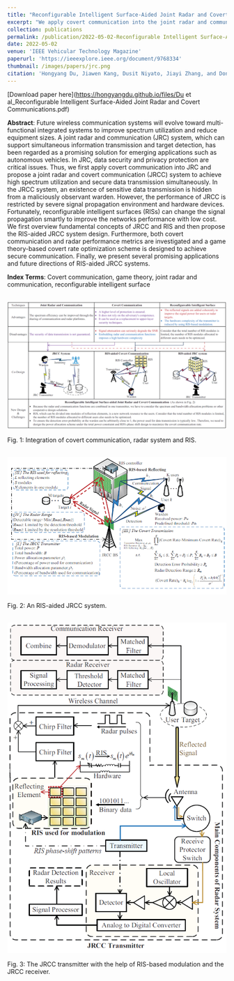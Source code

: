 ```yaml
---
title: "Reconfigurable Intelligent Surface-Aided Joint Radar and Covert Communications: Fundamentals, Optimization, and Challenges"
excerpt: "We apply covert communication into the joint radar and communication system and propose a joint radar and covert communication (JRCC) system to achieve high spectrum utilization and secure data transmission simultaneously. Considering that the reconfigurable intelligent surfaces (RISs) can change the signal propagation smartly to improve the networks performance with low cost, we then overview fundamental concepts of JRCC and RIS and propose the RIS-aided JRCC system design."
collection: publications
permalink: /publication/2022-05-02-Reconfigurable Intelligent Surface-Aided Joint Radar and Covert Communications Fundamentals, Optimization, and Challenges
date: 2022-05-02
venue: 'IEEE Vehicular Technology Magazine'
paperurl: 'https://ieeexplore.ieee.org/document/9768334'
thumbnail: /images/papers/jrc.png
citation: 'Hongyang Du, Jiawen Kang, Dusit Niyato, Jiayi Zhang, and Dong In Kim. "Reconfigurable Intelligent Surface-Aided Joint Radar and Covert Communications: Fundamentals, Optimization, and Challenges." <i>IEEE Vehicular Technology Magazine</i>, vol. 17, pp. 54-64, Mar., 2022'
---
```


[Download paper here](https://hongyangdu.github.io/files/Du et al_Reconfigurable Intelligent Surface-Aided Joint Radar and Covert Communications.pdf)


**Abstract**: Future wireless communication systems will evolve toward multi-functional integrated systems to improve spectrum utilization and reduce equipment sizes. A joint radar and communication (JRC) system, which can support simultaneous information transmission and target detection, has been regarded as a promising solution for emerging applications such as autonomous vehicles. In JRC, data security and privacy protection are critical issues. Thus, we first apply covert communication into JRC and propose a joint radar and covert communication (JRCC) system to achieve high spectrum utilization and secure data transmission simultaneously. In the JRCC system, an existence of sensitive data transmission is hidden from a maliciously observant warden. However, the performance of JRCC is restricted by severe signal propagation environment and hardware devices. Fortunately, reconfigurable intelligent surfaces (RISs) can change the signal propagation smartly to improve the networks performance with low cost. We first overview fundamental concepts of JRCC and RIS and then propose the RIS-aided JRCC system design. Furthermore, both covert communication and radar performance metrics are investigated and a game theory-based covert rate optimization scheme is designed to achieve secure communication. Finally, we present several promising applications and future directions of RIS-aided JRCC systems.

**Index Terms**: Covert communication, game theory, joint radar and communication, reconfigurable intelligent surface

<br/><img src='/images/papers/vtmtable.png' width = "700">

Fig. 1: Integration of covert communication, radar system and RIS.

<br/><img src='/images/papers/risjrc.png' width = "700">

Fig. 2: An RIS-aided JRCC system.

<br/><img src='/images/papers/jrc.png' width = "700">

Fig. 3: The JRCC transmitter with the help of RIS-based modulation and the JRCC receiver.